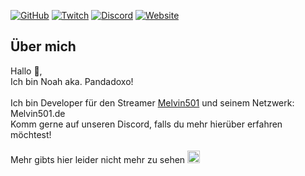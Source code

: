 <a name="readme-top"></a>

[![GitHub][github-shield]][github-url]
[![Twitch][twitch-shield]][twitch-url]
[![Discord][discord-shield]][discord-url]
[![Website][website-shield]][website-url]


## Über mich

Hallo 👋, <br>
Ich bin Noah aka. Pandadoxo! <br>
<br>
Ich bin Developer für den Streamer [Melvin501](https://twitch.tv/melvin501) und seinem Netzwerk: Melvin501.de <br>
Komm gerne auf unseren Discord, falls du mehr hierüber erfahren möchtest! <br><br>
Mehr gibts hier leider nicht mehr zu sehen <img src="https://cdn.7tv.app/emote/60d431e38090e67e368eb5df/4x.webp" width=20px> <br>


[github-shield]: https://img.shields.io/badge/GitHub-Pandadoxo-white?style=for-the-badge
[github-url]: https://github.com/Pandadoxo/Pandadoxo
[discord-shield]: https://img.shields.io/discord/729132516983701534?color=blue&label=Discord&style=for-the-badge
[discord-url]: https://discord.gg/gfjEbjxyys
[twitch-shield]: https://img.shields.io/badge/Twitch-Pandadoxo-blueviolet?style=for-the-badge
[twitch-url]: https://twitch.tv/pandadoxo
[website-shield]: https://img.shields.io/website?down_color=red&down_message=Offline&label=Melvin501.de&style=for-the-badge&up_color=green&up_message=Online&url=https%3A%2F%2Fmelvin501.de
[website-url]: https://melvin501.de
